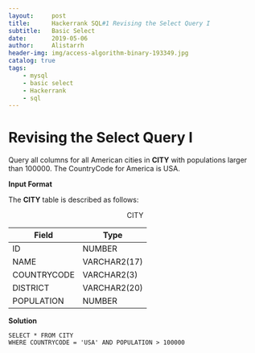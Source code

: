 ```yaml
---
layout:     post
title:      Hackerrank SQL#1 Revising the Select Query I 
subtitle:   Basic Select
date:       2019-05-06
author:     Alistarrh
header-img: img/access-algorithm-binary-193349.jpg
catalog: true
tags:
    - mysql
    - basic select
    - Hackerrank
    - sql
---
```





# Revising the Select Query I

Query all columns for all American cities in **CITY** with populations larger than 100000. The CountryCode for America is USA.



**Input Format**

The **CITY** table is described as follows:

 <center>CITY</center>

|Field|Type|
|---|---|
|ID|NUMBER|
|NAME|VARCHAR2(17)|
|COUNTRYCODE|VARCHAR2(3)|
|DISTRICT|VARCHAR2(20)|
|POPULATION|NUMBER|

**Solution**

```mysql
SELECT * FROM CITY
WHERE COUNTRYCODE = 'USA' AND POPULATION > 100000
```

